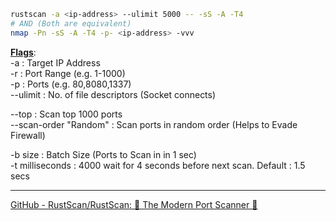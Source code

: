 ````bash
rustscan -a <ip-address> --ulimit 5000 -- -sS -A -T4
# AND (Both are equivalent)
nmap -Pn -sS -A -T4 -p- <ip-address> -vvv
````

**<u>Flags</u>**:  
-a : Target IP Address  
-r : Port Range (e.g. 1-1000)  
-p : Ports (e.g. 80,8080,1337)  
--ulimit : No. of file descriptors (Socket connects)

--top : Scan top 1000 ports  
--scan-order "Random" : Scan ports in random order (Helps to Evade Firewall)

-b size : Batch Size (Ports to Scan in in 1 sec)  
-t milliseconds : 4000 wait for 4 seconds before next scan. Default : 1.5 secs

---

[GitHub - RustScan/RustScan: 🤖 The Modern Port Scanner 🤖](https://github.com/RustScan/RustScan)